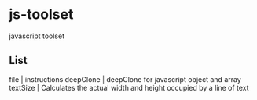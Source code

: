 # js-toolset
javascript toolset

## List
file | instructions
deepClone | deepClone for javascript object and array
textSize | Calculates the actual width and height occupied by a line of text
